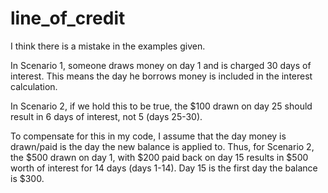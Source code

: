 # line_of_credit

I think there is a mistake in the examples given.

In Scenario 1, someone draws money on day 1 and is charged 30 days of interest.  This means the day he borrows money is included in the interest calculation.

In Scenario 2, if we hold this to be true, the $100 drawn on day 25 should result in 6 days of interest, not 5 (days 25-30).

To compensate for this in my code, I assume that the day money is drawn/paid is the day the new balance is applied to.
Thus, for Scenario 2, the $500 drawn on day 1, with $200 paid back on day 15 results in $500 worth of interest for 14 days (days 1-14).  Day 15 is the first day the balance is $300.

